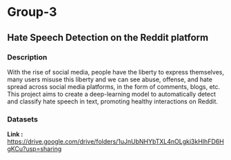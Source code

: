 
# Group-3

## Hate Speech Detection on the Reddit platform

### Description

With the rise of social media, people have the liberty to express themselves, many users misuse this liberty and we can see abuse, offense, and hate spread across social media platforms, in the form of comments, blogs, etc. This project aims to create a deep-learning model to automatically detect and classify hate speech in text, promoting healthy interactions on Reddit.

### Datasets

<b>Link :</b> https://drive.google.com/drive/folders/1uJnUbNHYbTXL4nOLgki3kHIhFD6HgKCu?usp=sharing
